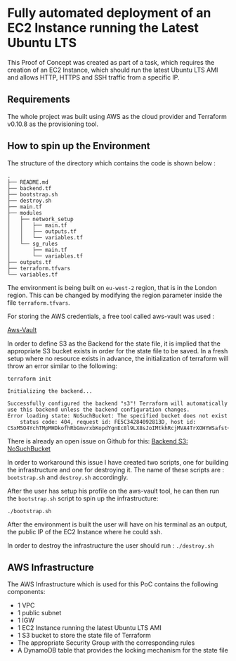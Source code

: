 # Fully automated deployment of an EC2 Instance running the Latest Ubuntu LTS

This Proof of Concept was created as part of a task, which requires the creation of an EC2 Instance, which should run the latest Ubuntu LTS AMI and allows HTTP, HTTPS and SSH traffic from a specific IP.

## Requirements
The whole project was built using AWS as the cloud provider and Terraform v0.10.8 as the provisioning tool.

## How to spin up the Environment
The structure of the directory which contains the code is shown below :

```
.
├── README.md
├── backend.tf
├── bootstrap.sh
├── destroy.sh
├── main.tf
├── modules
│   ├── network_setup
│   │   ├── main.tf
│   │   ├── outputs.tf
│   │   └── variables.tf
│   └── sg_rules
│       ├── main.tf
│       └── variables.tf
├── outputs.tf
├── terraform.tfvars
└── variables.tf
```
The environment is being built on ``` eu-west-2 ``` region, that is in the London region. This can be changed by modifying the region parameter inside the file ``` terraform.tfvars ```.

For storing the AWS credentials, a free tool called aws-vault was used :

[Aws-Vault](https://github.com/99designs/aws-vault)

In order to define S3 as the Backend for the state file, it is implied that the appropriate S3 bucket exists in order for the state file to be saved. In a fresh setup where no resource exists in advance, the initialization of terraform will throw an error similar to the following: 
```
terraform init

Initializing the backend...

Successfully configured the backend "s3"! Terraform will automatically
use this backend unless the backend configuration changes.
Error loading state: NoSuchBucket: The specified bucket does not exist
	status code: 404, request id: FE5C34284092813D, host id: CSxM5O4YchTMpMHDkofhRbGmvrxbKopdYgnEc8l9LX8sJoIMtkhRcjMVA4TrXOHYWSafst+O8d8=
```
There is already an open issue on Github for this:
[Backend S3: NoSuchBucket](https://github.com/hashicorp/terraform/issues/16611)

In order to workaround this issue I have created two scripts, one for building the infrastructure and one for destroying it. The name of these scripts are : ```bootstrap.sh``` and ```destroy.sh``` accordingly.

After the user has setup his profile on the aws-vault tool, he can then run the ```bootstrap.sh``` script to spin up the infrastructure:

```./bootstrap.sh```

After the environment is built the user will have on his terminal as an output, the public IP of the EC2 Instance where he could ssh.

In order to destroy the infrastructure the user should run :
```./destroy.sh``` 

## AWS Infrastructure

The AWS Infrastructure which is used for this PoC contains the following components:
* 1 VPC
* 1 public subnet
* 1 IGW
* 1 EC2 Instance running the latest Ubuntu LTS AMI
* 1 S3 bucket to store the state file of Terraform
* The appropriate Security Group with the corresponding rules
* A DynamoDB table that provides the locking mechanism for the state file